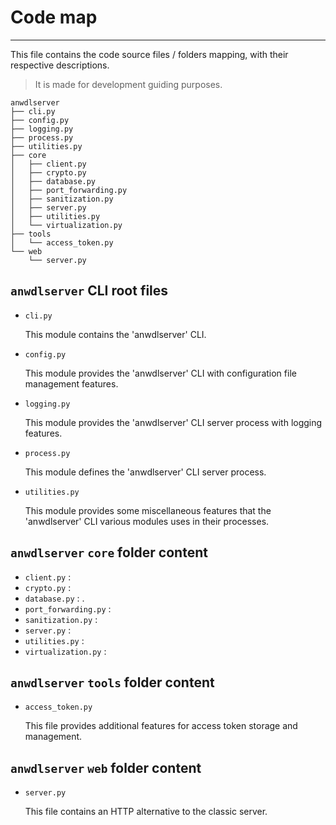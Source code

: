 # Code map

---

This file contains the code source files / folders mapping, with their respective descriptions.

> It is made for development guiding purposes.

```
anwdlserver
├── cli.py
├── config.py
├── logging.py
├── process.py
├── utilities.py
├── core
│   ├── client.py
│   ├── crypto.py
│   ├── database.py
│   ├── port_forwarding.py
│   ├── sanitization.py
│   ├── server.py
│   ├── utilities.py
│   └── virtualization.py
├── tools
│   └── access_token.py
└── web
    └── server.py
```

## `anwdlserver` CLI root files

- `cli.py`

  This module contains the 'anwdlserver' CLI.

- `config.py`

  This module provides the 'anwdlserver' CLI with configuration file management features.
  
- `logging.py`

  This module provides the 'anwdlserver' CLI server process with logging features.
  
- `process.py`

  This module defines the 'anwdlserver' CLI server process.

- `utilities.py`

  This module provides some miscellaneous features that the 'anwdlserver' CLI various modules uses in their processes.

## `anwdlserver` `core` folder content

- `client.py` :
- `crypto.py` : 
- `database.py` : .
- `port_forwarding.py` :
- `sanitization.py` :
- `server.py` :
- `utilities.py` : 
- `virtualization.py` : 

## `anwdlserver` `tools` folder content

- `access_token.py`

  This file provides additional features for access token storage and management. 

## `anwdlserver` `web` folder content

- `server.py`

  This file contains an HTTP alternative to the classic server.